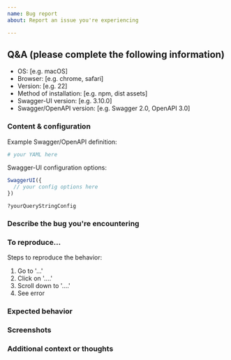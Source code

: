 ```yaml
---
name: Bug report
about: Report an issue you're experiencing

---
```


<!---
Thanks for filing a bug report 😄 ! Before you submit, please read the following:

If you're here to report a security issue, please STOP writing an issue and
contact us at security@swagger.io instead!

Search open/closed issues before submitting!

Issues on GitHub are only related to problems of Swagger-UI itself. We'll try
to offer support here for your use case, but we can't offer help with projects
that use Swagger-UI indirectly, like Springfox or swagger-node.

Likewise, we can't accept bugs in the Swagger/OpenAPIspecifications themselves,
or anything that violates the specifications.

-->

## Q&A (please complete the following information)
 - OS: [e.g. macOS]
 - Browser: [e.g. chrome, safari]
 - Version: [e.g. 22]
 - Method of installation: [e.g. npm, dist assets]
 - Swagger-UI version: [e.g. 3.10.0]
 - Swagger/OpenAPI version: [e.g. Swagger 2.0, OpenAPI 3.0]

### Content & configuration
<!--
  Provide us with a way to see what you're seeing,
  so that we can fix your issue.
-->

Example Swagger/OpenAPI definition:
```yaml
# your YAML here
```

Swagger-UI configuration options:
```js
SwaggerUI({
  // your config options here
})
```

```
?yourQueryStringConfig
```

### Describe the bug you're encountering
<!-- A clear and concise description of what the bug is. -->

### To reproduce...

Steps to reproduce the behavior:
1. Go to '...'
2. Click on '....'
3. Scroll down to '....'
4. See error

### Expected behavior
<!-- A clear and concise description of what you expected to happen. -->

### Screenshots
<!-- If applicable, add screenshots to help explain your problem. -->

### Additional context or thoughts
<!-- Add any other context about the problem here. -->
